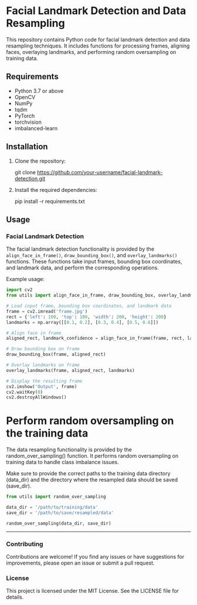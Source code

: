 # Facial Landmark Detection and Data Resampling

This repository contains Python code for facial landmark detection and data resampling techniques. It includes functions
for processing frames, aligning faces, overlaying landmarks, and performing random oversampling on training data.

## Requirements

- Python 3.7 or above
- OpenCV
- NumPy
- tqdm
- PyTorch
- torchvision
- imbalanced-learn

## Installation

1. Clone the repository:
    
   git clone https://github.com/your-username/facial-landmark-detection.git

2. Install the required dependencies:

    pip install -r requirements.txt

## Usage

### Facial Landmark Detection

The facial landmark detection functionality is provided by the `align_face_in_frame()`, `draw_bounding_box()`,
and `overlay_landmarks()` functions. These functions take input frames, bounding box coordinates, and landmark data, and
perform the corresponding operations.

Example usage:

```python
import cv2
from utils import align_face_in_frame, draw_bounding_box, overlay_landmarks

# Load input frame, bounding box coordinates, and landmark data
frame = cv2.imread('frame.jpg')
rect = {'left': 100, 'top': 100, 'width': 200, 'height': 200}
landmarks = np.array([[0.1, 0.2], [0.3, 0.4], [0.5, 0.6]])

# Align face in frame
aligned_rect, landmark_confidence = align_face_in_frame(frame, rect, landmarks)

# Draw bounding box on frame
draw_bounding_box(frame, aligned_rect)

# Overlay landmarks on frame
overlay_landmarks(frame, aligned_rect, landmarks)

# Display the resulting frame
cv2.imshow('Output', frame)
cv2.waitKey(0)
cv2.destroyAllWindows()
```

# Perform random oversampling on the training data

The data resampling functionality is provided by the random_over_sampling() function. It performs random oversampling on training data to handle class imbalance issues.

Make sure to provide the correct paths to the training data directory (data_dir) and the directory where the resampled data should be saved (save_dir).

```python
from utils import random_over_sampling

data_dir = '/path/to/training/data'
save_dir = '/path/to/save/resampled/data'

random_over_sampling(data_dir, save_dir)
```
___

### Contributing
Contributions are welcome! If you find any issues or have suggestions for improvements, please open an issue or submit a pull request.

### License
This project is licensed under the MIT License. See the LICENSE file for details.
